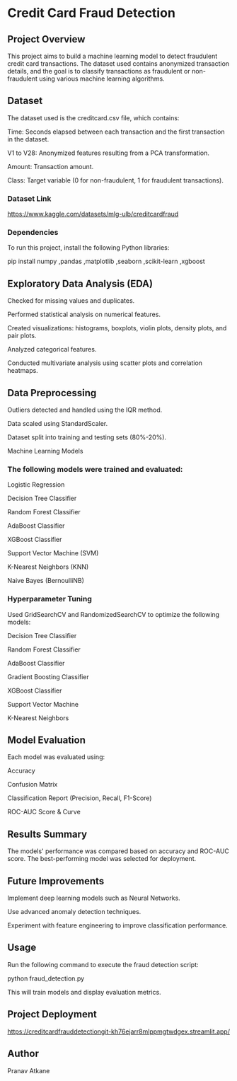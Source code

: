 # Credit Card Fraud Detection

## Project Overview

This project aims to build a machine learning model to detect fraudulent credit card transactions. The dataset used contains anonymized transaction details, and the goal is to classify transactions as fraudulent or non-fraudulent using various machine learning algorithms.

## Dataset

The dataset used is the creditcard.csv file, which contains:

Time: Seconds elapsed between each transaction and the first transaction in the dataset.

V1 to V28: Anonymized features resulting from a PCA transformation.

Amount: Transaction amount.

Class: Target variable (0 for non-fraudulent, 1 for fraudulent transactions).

### Dataset Link

https://www.kaggle.com/datasets/mlg-ulb/creditcardfraud

### Dependencies

To run this project, install the following Python libraries:

pip install numpy ,pandas ,matplotlib ,seaborn ,scikit-learn ,xgboost

## Exploratory Data Analysis (EDA)

Checked for missing values and duplicates.

Performed statistical analysis on numerical features.

Created visualizations: histograms, boxplots, violin plots, density plots, and pair plots.

Analyzed categorical features.

Conducted multivariate analysis using scatter plots and correlation heatmaps.

## Data Preprocessing

Outliers detected and handled using the IQR method.

Data scaled using StandardScaler.

Dataset split into training and testing sets (80%-20%).

Machine Learning Models

### The following models were trained and evaluated:

Logistic Regression

Decision Tree Classifier

Random Forest Classifier

AdaBoost Classifier

XGBoost Classifier

Support Vector Machine (SVM)

K-Nearest Neighbors (KNN)

Naive Bayes (BernoulliNB)

### Hyperparameter Tuning

Used GridSearchCV and RandomizedSearchCV to optimize the following models:

Decision Tree Classifier

Random Forest Classifier

AdaBoost Classifier

Gradient Boosting Classifier

XGBoost Classifier

Support Vector Machine

K-Nearest Neighbors

## Model Evaluation

Each model was evaluated using:

Accuracy

Confusion Matrix

Classification Report (Precision, Recall, F1-Score)

ROC-AUC Score & Curve

## Results Summary

The models' performance was compared based on accuracy and ROC-AUC score. The best-performing model was selected for deployment.

## Future Improvements

Implement deep learning models such as Neural Networks.

Use advanced anomaly detection techniques.

Experiment with feature engineering to improve classification performance.

## Usage

Run the following command to execute the fraud detection script:

python fraud_detection.py

This will train models and display evaluation metrics.

## Project Deployment

https://creditcardfrauddetectiongit-kh76ejarr8mlppmgtwdgex.streamlit.app/

## Author

Pranav Atkane

